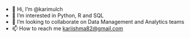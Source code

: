- 👋 Hi, I’m @karimulch
- 👀 I’m interested in Python, R and SQL
- 💞️ I’m looking to collaborate on Data Management and Analytics teams
- 📫 How to reach me kariishma82@gmail.com

<!---
karimulch/karimulch is a ✨ special ✨ repository because its `README.md` (this file) appears on your GitHub profile.
You can click the Preview link to take a look at your changes.
--->

